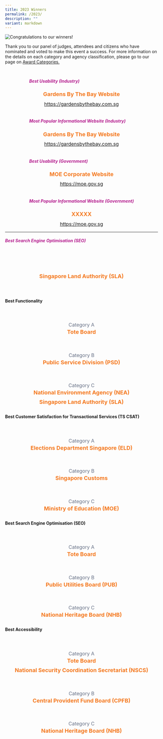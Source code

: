 ```yaml
---
title: 2023 Winners
permalink: /2023/
description: ""
variant: markdown
---
```

<style type="text/css">
.content h5, h5 {
    color: #B41E8E;
    font-weight: 700;
}
.winner {
    font-size: 1.125rem;
    color: #F47920;
    font-weight: 700;
    line-height: 1.3 !important;
    margin-top: 0;
    margin-bottom: 8px;
    text-align: center;
}
.classification {
    font-size: 1rem;
    color: #667085;
    line-height: 1.5 !important;
    text-align: center;
}
.grid-container {
    display: grid;
    gap: 1rem;
    justify-content: center;
    padding-top: 12px;
}
.grid-container.2col{grid-template-columns: repeat(auto-fit, minmax(20rem, 2fr));}
.grid-container.3col{grid-template-columns: repeat(auto-fit, minmax(15rem, 3fr));}
.grid-container figure {
    margin-left: 0;
    margin-right: 16px;
}
.grid-container .media+.media {
    border: 0 none !important;
    margin-top: 0 !important;
    padding: 0 !important;
}
</style>
<div><img alt="Congratulations to our winners!" src="/images/congrats_banner.png"></div>
<p>Thank you to our panel of judges, attendees and citizens who have nominated and voted to make this event a success. For more information on the details on each category and agency classification, please go to our page on <a aria-label="Link to Award Categories page" href="/award-categories/">Award Categories.</a></p>
<div class="grid-container 2col">
  <div class="content">
    <h5 class="has-text-centered">Best Usability (Industry)</h5>
    <div><img alt="" src="/images/industry_gbtb.png"></div>
    <div class="winner">Gardens By The Bay Website</div>
    <div class="classification"><a target="_blank" href="https://gardensbythebay.com.sg">https://gardensbythebay.com.sg</a></div>
  </div>
  <div class="content">
    <h5 class="has-text-centered">Most Popular Informational Website  (Industry)</h5>
    <div><img alt="" src="/images/industry_gbtb.png"></div>
    <div class="winner">Gardens By The Bay Website</div>
    <div class="classification"><a target="_blank" href="https://gardensbythebay.com.sg">https://gardensbythebay.com.sg</a></div>
  </div>
  <div class="content">
    <h5 class="has-text-centered">Best Usability (Government)</h5>
    <div><img alt="" src="/images/gov_moe.png"></div>
    <div class="winner">MOE Corporate Website</div>
    <div class="classification"><a target="_blank" href="https://moe.gov.sg">https://moe.gov.sg</a></div>
  </div>
  <div class="content">
    <h5 class="has-text-centered">Most Popular Informational Website (Government)</h5>
    <div><img alt="" src="/images/gov_moe.png"></div>
    <div class="winner">XXXXX</div>
    <div class="classification"><a target="_blank" href="https://moe.gov.sg">https://moe.gov.sg</a></div>
  </div>
</div>
<hr>
<h5 class="has-text-centered">Best Search Engine Optimisation (SEO)</h5>
<div class="grid-container 3col">
  <div class="is-hidden-mobile">&nbsp;</div>
  <div>
    <article class="media">
      <figure class="media-left"><img src="/images/trophy2-2023.svg" alt=""></figure>
      <div class="media-content">
        <div class="content">
          <div class="winner">Singapore Land Authority (SLA)</div>
        </div>
      </div>
    </article>
  </div>
  <div class="is-hidden-mobile">&nbsp;</div>
</div>
<h4 class="has-text-centered">Best Functionality</h4>
<div class="grid-container">
  <article class="media">
    <figure class="media-left"><img src="/images/trophy2-2023.svg" alt=""></figure>
    <div class="media-content">
      <div class="content">
        <div class="classification">Category A</div>
        <div class="winner">Tote Board</div>
      </div>
    </div>
  </article>
  <article class="media">
    <figure class="media-left"><img src="/images/trophy2-2023.svg" alt=""></figure>
    <div class="media-content">
      <div class="content">
        <div class="classification">Category B</div>
        <div class="winner">Public Service Division (PSD)</div>
      </div>
    </div>
  </article>
  <article class="media">
    <figure class="media-left"><img src="/images/trophy2-2023.svg" alt=""></figure>
    <div class="media-content">
      <div class="content">
        <div class="classification">Category C</div>
        <div class="winner">National Environment Agency (NEA)</div>
        <div class="winner">Singapore Land Authority (SLA)</div>
      </div>
    </div>
  </article>
</div>
<h4 class="has-text-centered">Best Customer Satisfaction for Transactional Services  (TS CSAT) </h4>
<div class="grid-container">
  <article class="media">
    <figure class="media-left"><img src="/images/trophy2-2023.svg" alt=""></figure>
    <div class="media-content">
      <div class="content">
        <div class="classification">Category A</div>
        <div class="winner">Elections Department Singapore (ELD)</div>
      </div>
    </div>
  </article>
  <article class="media">
    <figure class="media-left"><img src="/images/trophy2-2023.svg" alt=""></figure>
    <div class="media-content">
      <div class="content">
        <div class="classification">Category B</div>
        <div class="winner">Singapore Customs</div>
      </div>
    </div>
  </article>
  <article class="media">
    <figure class="media-left"><img src="/images/trophy2-2023.svg" alt=""></figure>
    <div class="media-content">
      <div class="content">
        <div class="classification">Category C</div>
        <div class="winner">Ministry of Education (MOE)</div>
      </div>
    </div>
  </article>
</div>
<h4 class="has-text-centered">Best Search Engine Optimisation (SEO)</h4>
<div class="grid-container">
  <article class="media">
    <figure class="media-left"><img src="/images/trophy2-2023.svg" alt=""></figure>
    <div class="media-content">
      <div class="content">
        <div class="classification">Category A</div>
        <div class="winner">Tote Board</div>
      </div>
    </div>
  </article>
  <article class="media">
    <figure class="media-left"><img src="/images/trophy2-2023.svg" alt=""></figure>
    <div class="media-content">
      <div class="content">
        <div class="classification">Category B</div>
        <div class="winner">Public Utilities Board (PUB)</div>
      </div>
    </div>
  </article>
  <article class="media">
    <figure class="media-left"><img src="/images/trophy2-2023.svg" alt=""></figure>
    <div class="media-content">
      <div class="content">
        <div class="classification">Category C</div>
        <div class="winner">National Heritage Board (NHB)</div>
      </div>
    </div>
  </article>
</div>
<h4 class="has-text-centered">Best Accessibility</h4>
<div class="grid-container">
  <article class="media">
    <figure class="media-left"><img src="/images/trophy2-2023.svg" alt=""></figure>
    <div class="media-content">
      <div class="content">
        <div class="classification">Category A</div>
        <div class="winner">Tote Board</div>
        <div class="winner">National Security Coordination Secretariat (NSCS)</div>
      </div>
    </div>
  </article>
  <article class="media">
    <figure class="media-left"><img src="/images/trophy2-2023.svg" alt=""></figure>
    <div class="media-content">
      <div class="content">
        <div class="classification">Category B</div>
        <div class="winner">Central Provident Fund Board (CPFB)</div>
      </div>
    </div>
  </article>
  <article class="media">
    <figure class="media-left"><img src="/images/trophy2-2023.svg" alt=""></figure>
    <div class="media-content">
      <div class="content">
        <div class="classification">Category C</div>
        <div class="winner">National Heritage Board (NHB)</div>
      </div>
    </div>
  </article>
</div>